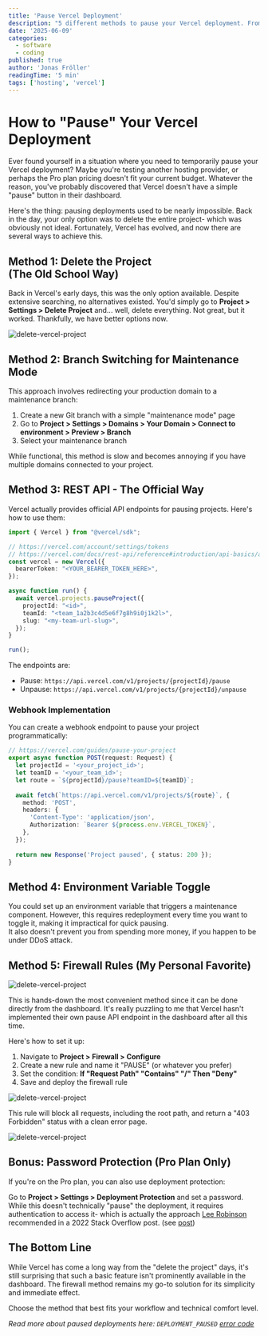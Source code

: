 ```yaml
---
title: 'Pause Vercel Deployment'
description: "5 different methods to pause your Vercel deployment. From firewall rules to REST API endpoints."
date: '2025-06-09'
categories:
  - software
  - coding
published: true
author: 'Jonas Fröller'
readingTime: '5 min'
tags: ['hosting', 'vercel']
---
```


# How to "Pause" Your Vercel Deployment

Ever found yourself in a situation where you need to temporarily pause your Vercel deployment? Maybe you're testing another hosting provider, or perhaps the Pro plan pricing doesn't fit your current budget. Whatever the reason, you've probably discovered that Vercel doesn't have a simple "pause" button in their dashboard.

Here's the thing: pausing deployments used to be nearly impossible. Back in the day, your only option was to delete the entire project- which was obviously not ideal. Fortunately, Vercel has evolved, and now there are several ways to achieve this.

## Method 1: Delete the Project<br>(The Old School Way)

Back in Vercel's early days, this was the only option available. Despite extensive searching, no alternatives existed. You'd simply go to **Project > Settings > Delete Project** and... well, delete everything. Not great, but it worked. Thankfully, we have better options now.

![delete-vercel-project](/blog/assets/09062025-pause-vercel-deployment/delete-vercel-project.png)

## Method 2: Branch Switching for Maintenance Mode

This approach involves redirecting your production domain to a maintenance branch:

1. Create a new Git branch with a simple "maintenance mode" page
2. Go to **Project > Settings > Domains > Your Domain > Connect to environment > Preview > Branch**
3. Select your maintenance branch

While functional, this method is slow and becomes annoying if you have multiple domains connected to your project.

## Method 3: REST API - The Official Way

Vercel actually provides official API endpoints for pausing projects. Here's how to use them:

```ts
import { Vercel } from "@vercel/sdk";

// https://vercel.com/account/settings/tokens
// https://vercel.com/docs/rest-api/reference#introduction/api-basics/authentication
const vercel = new Vercel({
  bearerToken: "<YOUR_BEARER_TOKEN_HERE>",
});

async function run() {
  await vercel.projects.pauseProject({
    projectId: "<id>",
    teamId: "<team_1a2b3c4d5e6f7g8h9i0j1k2l>",
    slug: "<my-team-url-slug>",
  });
}

run();
```

The endpoints are:
- Pause: `https://api.vercel.com/v1/projects/{projectId}/pause`
- Unpause: `https://api.vercel.com/v1/projects/{projectId}/unpause`

### Webhook Implementation

You can create a webhook endpoint to pause your project programmatically:

```ts
// https://vercel.com/guides/pause-your-project
export async function POST(request: Request) {
  let projectId = '<your_project_id>';
  let teamID = '<your_team_id>';
  let route = `${projectId}/pause?teamID=${teamID}`;
 
  await fetch(`https://api.vercel.com/v1/projects/${route}`, {
    method: 'POST',
    headers: {
      'Content-Type': 'application/json',
      Authorization: `Bearer ${process.env.VERCEL_TOKEN}`,
    },
  });
 
  return new Response('Project paused', { status: 200 });
}
```

## Method 4: Environment Variable Toggle

You could set up an environment variable that triggers a maintenance component. However, this requires redeployment every time you want to toggle it, making it impractical for quick pausing.  
It also doesn't prevent you from spending more money, if you happen to be under DDoS attack.

## Method 5: Firewall Rules (My Personal <span class="text-accent">Favorite</span>)

![delete-vercel-project](/blog/assets/09062025-pause-vercel-deployment/vercel-custom-firewall-rules.png)

This is hands-down the most convenient method since it can be done directly from the dashboard. It's really puzzling to me that Vercel hasn't implemented their own pause API endpoint in the dashboard after all this time.

Here's how to set it up:

1. Navigate to **Project > Firewall > Configure**
2. Create a new rule and name it "PAUSE" (or whatever you prefer)
3. Set the condition: **If "Request Path" "Contains" "/" Then "Deny"**
4. Save and deploy the firewall rule

![delete-vercel-project](/blog/assets/09062025-pause-vercel-deployment/vercel-custom-firewall-pause-rule.png)

This rule will block all requests, including the root path, and return a "403 Forbidden" status with a clean error page.

![delete-vercel-project](/blog/assets/09062025-pause-vercel-deployment/vercel-403-forbidden.png)

## Bonus: Password Protection (<span class="text-brand">Pro</span> Plan Only)

If you're on the Pro plan, you can also use deployment protection:

Go to **Project > Settings > Deployment Protection** and set a password. While this doesn't technically "pause" the deployment, it requires authentication to access it- which is actually the approach [Lee Robinson](https://x.com/leerob) recommended in a 2022 Stack Overflow post. (see [post](https://stackoverflow.com/a/71316906/17421351))

## The Bottom Line

While Vercel has come a long way from the "delete the project" days, it's still surprising that such a basic feature isn't prominently available in the dashboard. The firewall method remains my go-to solution for its simplicity and immediate effect.

Choose the method that best fits your workflow and technical comfort level.

*Read more about paused deployments here: `DEPLOYMENT_PAUSED` [error code](https://vercel.com/docs/errors/DEPLOYMENT_PAUSED)*
